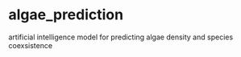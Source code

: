 # algae_prediction
artificial intelligence model for predicting algae density and species coexsistence
